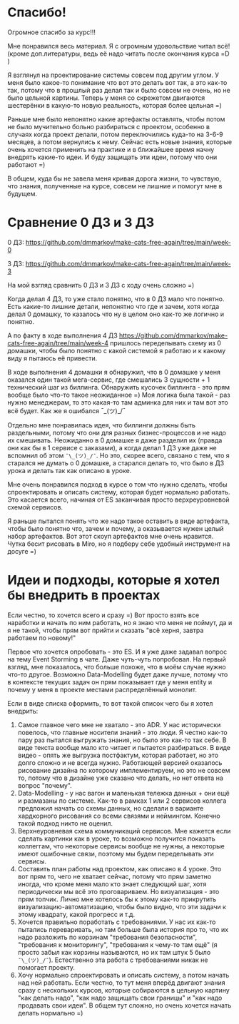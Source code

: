 # Спасибо!

Огромное спасибо за курс!!!

Мне понравился весь материал. Я с огромным удовольствие читал всё! (кроме доп.литературы, ведь её надо читать после окончания курса =D )

Я взглянул на проектирование системы совсем под другим углом. У меня было какое-то понимание что вот это делать вот так, а это как-то так, потому что в прошлый раз делал так и было совсем не очень, но не было цельной картины. Теперь у меня со скрежетом двигаются шестерёнки в какую-то новую реальность, которая более цельная =)

Раньше мне было непонятно какие артефакты оставлять, чтобы потом не было мучительно больно разбираться с проектом, особенно в случаях когда проект делали, потом переключились куда-то на 3-6-9 месяцев, а потом вернулись к нему. Сейчас есть новые знания, которые очень хочется применить на практике и в ближайшее время начну внедрять какие-то идеи. И буду защищать эти идеи, потому что они работают =)

В общем, куда бы не завела меня кривая дорога жизни, то чувствую, что знания, полученные на курсе, совсем не лишние и помогут мне в будущем.

# Сравнение 0 ДЗ и 3 ДЗ

0 ДЗ: https://github.com/dmmarkov/make-cats-free-again/tree/main/week-0

3 ДЗ: https://github.com/dmmarkov/make-cats-free-again/tree/main/week-3

На мой взгляд сравнить 0 ДЗ и 3 ДЗ с ходу очень сложно =)

Когда делал 4 ДЗ, то уже стало понятно, что в 0 ДЗ мало что понятно. Есть какие-то лишние детали, непонятно что где и зачем, хотя когда делал 0 домашку, то казалось что ну в целом оно как-то же логично и понятно.

А по факту в ходе выполнения 4 ДЗ https://github.com/dmmarkov/make-cats-free-again/tree/main/week-4 пришлось переделывать схему из 0 домашки, чтобы было понятно с какой системой я работаю и к какому виду я пытаюсь её привести.

В ходе выполнения 4 домашки я обнаружил, что в 0 домашке у меня оказался один такой мега-сервис, где смешались 3 сущности + 1 технический шаг из биллинга. Обнаружить кусочек биллинга - это прям вообще было что-то такое неожиданное =) Моя логика была такой - раз нужно менеджерам, то это какая-то там админка для них и там вот это всё будет. Как же я ошибался ¯\_(ツ)_/¯

Отдельно мне понравилась идея, что биллинги должны быть раздельными, потому что они для разных бизнес-процессов и не надо их смешивать. Неожиданно в 0 домашке я даже разделил их (правда они как бы в 1 сервисе с заказами), а когда делал 1 ДЗ уже даже не вспомнил об этом `¯\_(ツ)_/¯`. Но это, скорее всего, связано с тем, что я старался не думать о 0 домашке, а старался делать то, что было в ДЗ урока и делать так как описано в уроке.

Мне очень понравился подход в курсе о том что нужно сделать, чтобы спроектировать и описать систему, которая будет нормально работать. Это касается всего, начиная от ES заканчивая просто верхреуровневой схемой сервисов.

Я раньше пытался понять что же надо такое оставить в виде артефакта, чтобы было понятно что, зачем и почему, а оказывается нужен целый набор артефактов.  Вот этот скоуп артефактов мне очень нравится. Чутка бесит рисовать в Miro, но я подберу себе удобный инструмент на досуге =)

# Идеи и подходы, которые я хотел бы внедрить в проектах

Если честно, то хочется всего и сразу =) Вот просто взять все наработки и начать по ним работать, но я знаю что меня не поймут, да и я не такой, чтобы прям вот прийти и сказать "всё херня, завтра работаем по новому!"

Первое что хочется опробовать - это ES. И я уже даже задавал вопрос на тему Event Storming в чате. Даже чуть-чуть попробовал. На первый взгляд, мне показалось, что больше похоже, что в моём случае нужно что-то другое. Возможно Data-Modelling будет даже лучше, потому что в контексте текущих задач он прям показывает где у меня entity и почему у меня в проекте местами распределённый монолит.

Если в виде списка оформить, то вот такой список чего бы я хотел внедрить:
1. Самое главное чего мне не хватало - это ADR. У нас исторически повелось, что главные носители знаний - это люди. Я честно как-то пару раз пытался выгружать знания, но было это как-то так себе. В виде текста вообще мало кто читает и пытается разбираться. В виде видео - опять же выгрузка постфактум, которая работает, но это долго сложно и не всегда нужно. Работающей версией оказалось рисование дизайна по которому имплементируем, но это не совсем то, потому что в дизайне уже сказано что делать, но нет ответа на вопрос "почему".
2. Data-Modelling - у нас вагон и маленькая тележка данных + они ещё и размазаны по системе. Как-то в рамках 1 или 2 сервисов коллега предложил начать со схемы данных, но сделали в варианте хардкорного рисования со всеми связями и неймингом. Конечно такой подход никто не оценил.
3. Верхнеуровневая схема коммуникаций сервисов. Мне кажется если сделать картинки как в уроке, то возможно получится показать коллеггам, что некоторые сервисы вообще не нужны, а некоторые имеют ошибочные связи, поэтому мы будем переделывать эти сервисы.
4. Составить план работы над проектом, как описано в 4 уроке. Это вот прям то, чего не хватает сейчас, потому что прям заметно иногда, что кроме меня мало кто знает следующий шаг, хотя периодически мы всё это проговариваем. Но визуализация - это прям топчик. Лично мне хотелось бы к этому как-то прикрутить визуализацию-автоматизацию, чтобы было видно, что эти задачи к этому квадрату, какой прогресс и т.д.
5. Хочется правильно поработать с требованиями. У нас их как-то пытались переваривать, но там больше была история про то, что их надо разложить по корзинам "требования безопасности", "требования к мониторингу", "требования к чему-то там ещё" (я просто забыл как корзины называются, но их там штук 5 было `¯\_(ツ)_/¯`). Естественно эта работа с требованиями никак не помогает проекту.
6. Хочу нормально спроектировать и описать систему, а потом начать над ней работать. Если честно, то тут меня вперёд двигают знания сразу с нескольких курсов, которые собираются в цельную картину "как делать надо", "как надо защищать свои границы" и "как надо продавать свои идеи". В общем тут сложно, но очень хочется начать делать нормально =)
